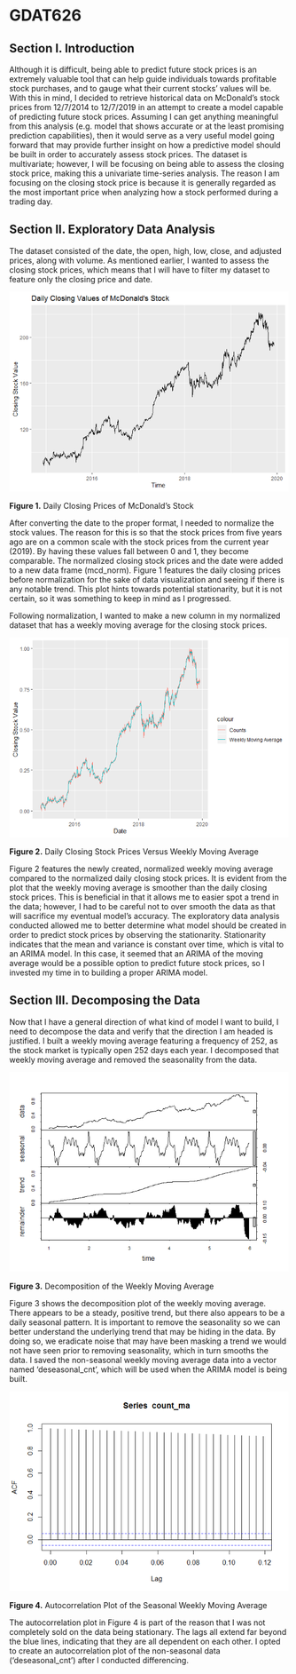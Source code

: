 # GDAT626

## Section I. Introduction
Although it is difficult, being able to predict future stock prices is an extremely valuable tool that can help guide individuals towards profitable stock purchases, and to gauge what their current stocks’ values will be. With this in mind, I decided to retrieve historical data on McDonald’s stock prices from 12/7/2014 to 12/7/2019 in an attempt to create a model capable of predicting future stock prices. Assuming I can get anything meaningful from this analysis (e.g. model that shows accurate or at the least promising prediction capabilities), then it would serve as a very useful model going forward that may provide further insight on how a predictive model should be built in order to accurately assess stock prices. The dataset is multivariate; however, I will be focusing on being able to assess the closing stock price, making this a univariate time-series analysis. The reason I am focusing on the closing stock price is because it is generally regarded as the most important price when analyzing how a stock performed during a trading day. 

## Section II. Exploratory Data Analysis
The dataset consisted of the date, the open, high, low, close, and adjusted prices, along with volume. As mentioned earlier, I wanted to assess the closing stock prices, which means that I will have to filter my dataset to feature only the closing price and date. 

![](https://github.com/JWVivs/GDAT626/blob/master/GDAT626_DataProject_files/figure-gfm/Exploratory%20Data%20Analysis-1.png)

<b>Figure 1.</b> Daily Closing Prices of McDonald’s Stock

After converting the date to the proper format, I needed to normalize the stock values. The reason for this is so that the stock prices from five years ago are on a common scale with the stock prices from the current year (2019). By having these values fall between 0 and 1, they become comparable. The normalized closing stock prices and the date were added to a new data frame (mcd_norm). Figure 1 features the daily closing prices before normalization for the sake of data visualization and seeing if there is any notable trend. This plot hints towards potential stationarity, but it is not certain, so it was something to keep in mind as I progressed.

Following normalization, I wanted to make a new column in my normalized dataset that has a weekly moving average for the closing stock prices.

![](https://github.com/JWVivs/GDAT626/blob/master/GDAT626_DataProject_files/figure-gfm/Exploratory%20Data%20Analysis-2.png)

<b>Figure 2.</b> Daily Closing Stock Prices Versus Weekly Moving Average

Figure 2 features the newly created, normalized weekly moving average compared to the normalized daily closing stock prices. It is evident from the plot that the weekly moving average is smoother than the daily closing stock prices. This is beneficial in that it allows me to easier spot a trend in the data; however, I had to be careful not to over smooth the data as that will sacrifice my eventual model’s accuracy. The exploratory data analysis conducted allowed me to better determine what model should be created in order to predict stock prices by observing the stationarity. Stationarity indicates that the mean and variance is constant over time, which is vital to an ARIMA model. In this case, it seemed that an ARIMA of the moving average would be a possible option to predict future stock prices, so I invested my time in to building a proper ARIMA model.

## Section III. Decomposing the Data
Now that I have a general direction of what kind of model I want to build, I need to decompose the data and verify that the direction I am headed is justified. I built a weekly moving average featuring a frequency of 252, as the stock market is typically open 252 days each year. I decomposed that weekly moving average and removed the seasonality from the data. 

![](https://github.com/JWVivs/GDAT626/blob/master/GDAT626_DataProject_files/figure-gfm/DECOMPOSING%20THE%20DATA-1.png)

<b>Figure 3.</b> Decomposition of the Weekly Moving Average

Figure 3 shows the decomposition plot of the weekly moving average. There appears to be a steady, positive trend, but there also appears to be a daily seasonal pattern. It is important to remove the seasonality so we can better understand the underlying trend that may be hiding in the data. By doing so, we eradicate noise that may have been masking a trend we would not have seen prior to removing seasonality, which in turn smooths the data. I saved the non-seasonal weekly moving average data into a vector named ‘deseasonal_cnt’, which will be used when the ARIMA model is being built.

![](https://github.com/JWVivs/GDAT626/blob/master/GDAT626_DataProject_files/figure-gfm/DECOMPOSING%20THE%20DATA-2.png)

<b>Figure 4.</b> Autocorrelation Plot of the Seasonal Weekly Moving Average

The autocorrelation plot in Figure 4 is part of the reason that I was not completely sold on the data being stationary. The lags all extend far beyond the blue lines, indicating that they are all dependent on each other. I opted to create an autocorrelation plot of the non-seasonal data (‘deseasonal_cnt’) after I conducted differencing.
